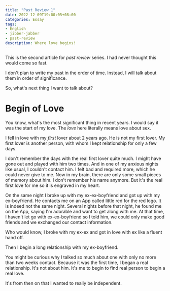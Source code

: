 ```yaml
---
title: "Past Review 1"
date: 2022-12-09T19:00:05+08:00
categories: Essay
tags:
- English
- jibber-jabber
- past-review
description: Where love begins!
---
```

This is the second article for *past review* series. I had never thought
this would come so fast.

I don't plan to write my past in the order of time. Instead, I will talk
about them in order of significance.

So, what's next thing I want to talk about?

# Begin of Love

You know, what's the most significant thing in recent years. I would say
it was the start of my love. The *love* here literally means love about
sex.

I fell in love with my *first* lover about 2 years ago. He is not my
first lover. My first lover is another person, with whom I kept
relationship for only a few days.

I don't remember the days with the real first lover quite much. I might
have gone out and played with him two times. And in one of my anxious
nights like usual, I couldn't contact him. I felt bad and required more,
which he could never give to me. Now in my brain, there are only some
small pieces of memory about him. I don't remember his name anymore. But
it's the real first love for me so it is engraved in my heart.

On the same night I broke up with my ex-ex-boyfriend and got up with my
ex-boyfriend. He contacts me on an App called little red for the red
logo. It is indeed not the same night. Several nights before that night,
he found me on the App, saying I'm adorable and want to get along with
me. At that time, I haven't let go with ex-ex-boyfriend so I told him,
we could only make good friends and we exchanged our contact
information.

Who would know, I broke with my ex-ex and got in love with ex like a
fluent hand off.

Then I begin a long relationship with my ex-boyfriend.

You might be curious why I talked so much about one with only no more
than two weeks contact. Because it was the first time, I began a real
relationship. It's not about him. It's me to begin to find real person
to begin a real love.

It's from then on that I wanted to really be independent.
